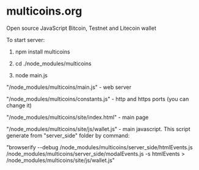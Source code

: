 # multicoins.org
Open source JavaScript Bitcoin, Testnet and Litecoin wallet

To start server:

1. npm install multicoins

2. cd ./node_modules/multicoins

3. node main.js


"/node_modules/multicoins/main.js" - web server

"/node_modules/multicoins/constants.js" - http and https ports (you can change it)

"/node_modules/multicoins/site/index.html" - main page

"/node_modules/multicoins/site/js/wallet.js" - main javascript. This script generate from "server_side" folder by command: 

"browserify --debug /node_modules/multicoins/server_side/htmlEvents.js /node_modules/multicoins/server_side/modalEvents.js -s htmlEvents > /node_modules/multicoins/site/js/wallet.js"





